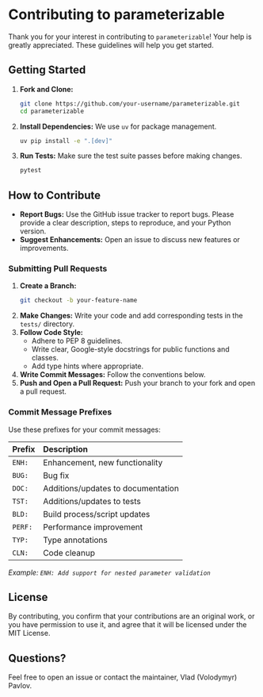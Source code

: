 # Contributing to parameterizable

Thank you for your interest in contributing to `parameterizable`! 
Your help is greatly appreciated. These guidelines will help you get started.

## Getting Started

1.  **Fork and Clone:**
    ```bash
    git clone https://github.com/your-username/parameterizable.git
    cd parameterizable
    ```

2.  **Install Dependencies:**
    We use `uv` for package management.
    ```bash
    uv pip install -e ".[dev]"
    ```

3.  **Run Tests:**
    Make sure the test suite passes before making changes.
    ```bash
    pytest
    ```

## How to Contribute

*   **Report Bugs:** Use the GitHub issue tracker to report bugs. 
Please provide a clear description, steps to reproduce, and your Python version.
*   **Suggest Enhancements:** Open an issue to discuss new features or improvements.

### Submitting Pull Requests

1.  **Create a Branch:**
    ```bash
    git checkout -b your-feature-name
    ```
2.  **Make Changes:** Write your code and add corresponding tests in the `tests/` directory.
3.  **Follow Code Style:**
    *   Adhere to PEP 8 guidelines.
    *   Write clear, Google-style docstrings for public functions and classes.
    *   Add type hints where appropriate.
4.  **Write Commit Messages:** Follow the conventions below.
5.  **Push and Open a Pull Request:** Push your branch to your fork and open a pull request.

### Commit Message Prefixes

Use these prefixes for your commit messages:

| Prefix | Description                      |
| :----- | :------------------------------- |
| `ENH:` | Enhancement, new functionality   |
| `BUG:` | Bug fix                          |
| `DOC:` | Additions/updates to documentation |
| `TST:` | Additions/updates to tests       |
| `BLD:` | Build process/script updates     |
| `PERF:`| Performance improvement          |
| `TYP:` | Type annotations                 |
| `CLN:` | Code cleanup                     |

*Example: `ENH: Add support for nested parameter validation`*

## License

By contributing, you confirm that your contributions are an original work,
or you have permission to use it, and agree that it will be 
licensed under the MIT License.

## Questions?

Feel free to open an issue or contact the maintainer, Vlad (Volodymyr) Pavlov.
